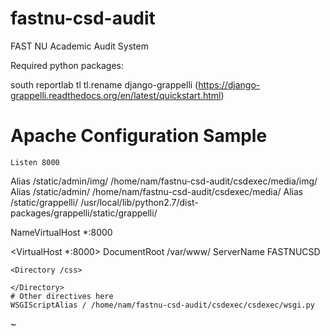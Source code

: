 fastnu-csd-audit
================

FAST NU Academic Audit System




Required python packages: 

south
reportlab 
tl 
tl.rename 
django-grappelli (https://django-grappelli.readthedocs.org/en/latest/quickstart.html)




# Apache Configuration Sample 

    Listen 8000


Alias /static/admin/img/ /home/nam/fastnu-csd-audit/csdexec/media/img/
Alias /static/admin/ /home/nam/fastnu-csd-audit/csdexec/media/
Alias /static/grappelli/ /usr/local/lib/python2.7/dist-packages/grappelli/static/grappelli/


NameVirtualHost *:8000

<VirtualHost *:8000>
    DocumentRoot /var/www/
    ServerName FASTNUCSD

    <Directory /css>

    </Directory>
    # Other directives here
    WSGIScriptAlias / /home/nam/fastnu-csd-audit/csdexec/csdexec/wsgi.py



</VirtualHost>
~                   

